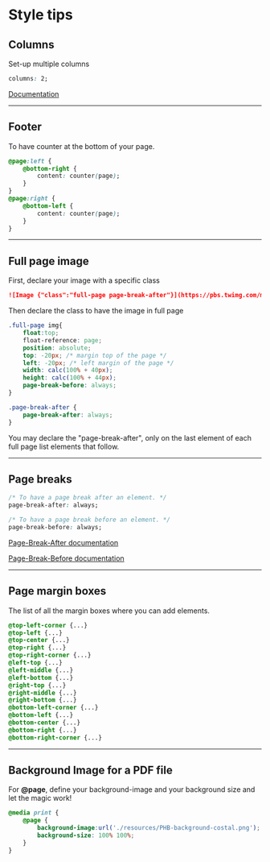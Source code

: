 # Style tips
## Columns
Set-up multiple columns
```css
columns: 2;
```

[Documentation](https://www.w3schools.com/cssref/css3_pr_columns.asp)

---

## Footer
To have counter at the bottom of your page.
```css
@page:left {
    @bottom-right {
        content: counter(page);
    }
}
@page:right {
    @bottom-left {
        content: counter(page);
    }
}
```

---

## Full page image
First, declare your image with a specific class
```markdown
![Image {"class":"full-page page-break-after"}](https://pbs.twimg.com/media/EcrQxjsX0AQJoXD?format=jpg&name=large)
```

Then declare the class to have the image in full page
```css
.full-page img{
    float:top;
    float-reference: page;
    position: absolute;
    top: -20px; /* margin top of the page */
    left: -20px; /* left margin of the page */
    width: calc(100% + 40px);
    height: calc(100% + 44px);
    page-break-before: always;
}

.page-break-after {
    page-break-after: always;
}
```

You may declare the "page-break-after", only on the last element of each full page list elements that follow.

---

## Page breaks
```css
/* To have a page break after an element. */
page-break-after: always;

/* To have a page break before an element. */
page-break-before: always;
```

[Page-Break-After documentation](https://www.w3schools.com/cssref/pr_print_pageba.asp)

[Page-Break-Before documentation](https://www.w3schools.com/cssref/pr_print_pagebb.asp)

---

## Page margin boxes
The list of all the margin boxes where you can add elements.

```css
@top-left-corner {...}
@top-left {...}
@top-center {...}
@top-right {...}
@top-right-corner {...}
@left-top {...}
@left-middle {...}
@left-bottom {...}
@right-top {...}
@right-middle {...}
@right-bottom {...}
@bottom-left-corner {...}
@bottom-left {...}
@bottom-center {...}
@bottom-right {...}
@bottom-right-corner {...}
```

---

## Background Image for a PDF file
For **@page**, define your background-image and your background size and let the magic work!
```css
@media print {
    @page {
        background-image:url('./resources/PHB-background-costal.png');
        background-size: 100% 100%;
    }
}
```

